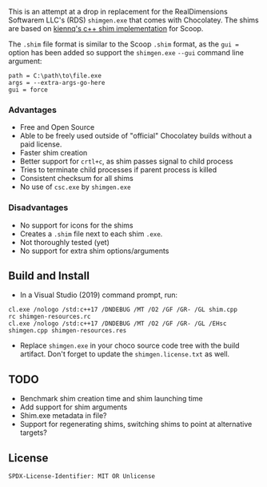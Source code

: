 This is an attempt at a drop in replacement for the RealDimensions Softwarem LLC's (RDS) `shimgen.exe` that comes with Chocolatey. The shims are based on [kiennq's c++ shim implementation](https://github.com/kiennq/scoop-better-shimexe) for Scoop. 

The `.shim` file format is similar to the Scoop `.shim` format, as the `gui = ` option has been added so support the `shimgen.exe` `--gui` command line argument:
```
path = C:\path\to\file.exe
args = --extra-args-go-here
gui = force
```

### Advantages

- Free and Open Source
- Able to be freely used outside of "official" Chocolatey builds without a paid license.
- Faster shim creation
- Better support for `crtl+c`, as shim passes signal to child process
- Tries to terminate child processes if parent process is killed
- Consistent checksum for all shims
- No use of `csc.exe` by `shimgen.exe`

### Disadvantages

- No support for icons for the shims
- Creates a `.shim` file next to each shim `.exe`.
- Not thoroughly tested (yet)
- No support for extra shim options/arguments

## Build and Install

- In a Visual Studio (2019) command prompt, run:
```
cl.exe /nologo /std:c++17 /DNDEBUG /MT /O2 /GF /GR- /GL shim.cpp
rc shimgen-resources.rc
cl.exe /nologo /std:c++17 /DNDEBUG /MT /O2 /GF /GR- /GL /EHsc shimgen.cpp shimgen-resources.res
```

- Replace `shimgen.exe` in your choco source code tree with the build artifact. Don't forget to update the `shimgen.license.txt` as well.

## TODO
- Benchmark shim creation time and shim launching time
- Add support for shim arguments
- Shim.exe metadata in file?
- Support for regenerating shims, switching shims to point at alternative targets?


## License

`SPDX-License-Identifier: MIT OR Unlicense`
